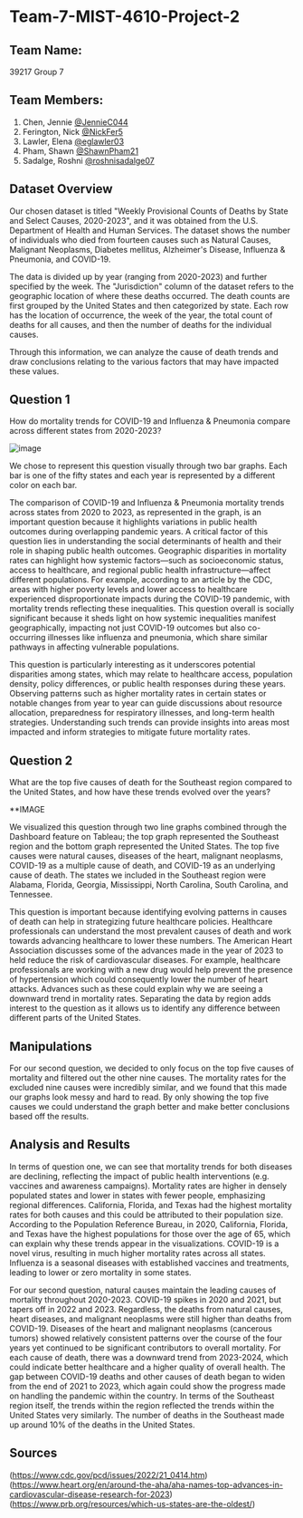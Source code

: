 # Team-7-MIST-4610-Project-2

## Team Name: 
39217 Group 7

## Team Members:
1. Chen, Jennie [@JennieC044](https://github.com/JennieC044)
2. Ferington, Nick [@NickFer5](https://github.com/NickFer5)
3. Lawler, Elena [@eglawler03](https://github.com/eglawler03)
4. Pham, Shawn [@ShawnPham21](https://github.com/ShawnPham21)
5. Sadalge, Roshni [@roshnisadalge07](https://github.com/roshnisadalge07)

## Dataset Overview
Our chosen dataset is titled "Weekly Provisional Counts of Deaths by State and Select Causes, 2020-2023", and it was obtained from the U.S. Department of Health and Human Services. The dataset shows the number of individuals who died from fourteen causes such as Natural Causes, Malignant Neoplasms, Diabetes mellitus, Alzheimer's Disease, Influenza & Pneumonia, and COVID-19. 

The data is divided up by year (ranging from 2020-2023) and further specified by the week. The "Jurisdiction" column of the dataset refers to the geographic location of where these deaths occurred. The death counts are first grouped by the United States and then categorized by state. Each row has the location of occurrence, the week of the year, the total count of deaths for all causes, and then the number of deaths for the individual causes. 

Through this information, we can analyze the cause of death trends and draw conclusions relating to the various factors that may have impacted these values.

## Question 1
How do mortality trends for COVID-19 and Influenza & Pneumonia compare across different states from 2020-2023?

![image](https://github.com/user-attachments/assets/74f047c9-a6c9-4a8d-94e0-d69fa40f0a30)



We chose to represent this question visually through two bar graphs. Each bar is one of the fifty states and each year is represented by a different color on each bar.

The comparison of COVID-19 and Influenza & Pneumonia mortality trends across states from 2020 to 2023, as represented in the graph, is an important question because it highlights variations in public health outcomes during overlapping pandemic years. A critical factor of this question lies in understanding the social determinants of health and their role in shaping public health outcomes. Geographic disparities in mortality rates can highlight how systemic factors—such as socioeconomic status, access to healthcare, and regional public health infrastructure—affect different populations. For example, according to an article by the CDC, areas with higher poverty levels and lower access to healthcare experienced disproportionate impacts during the COVID-19 pandemic, with mortality trends reflecting these inequalities​. This question overall is socially significant because it sheds light on how systemic inequalities manifest geographically, impacting not just COVID-19 outcomes but also co-occurring illnesses like influenza and pneumonia, which share similar pathways in affecting vulnerable populations. 

This question is particularly interesting as it underscores potential disparities among states, which may relate to healthcare access, population density, policy differences, or public health responses during these years. Observing patterns such as higher mortality rates in certain states or notable changes from year to year can guide discussions about resource allocation, preparedness for respiratory illnesses, and long-term health strategies. Understanding such trends can provide insights into areas most impacted and inform strategies to mitigate future mortality rates.

## Question 2
What are the top five causes of death for the Southeast region compared to the United States, and how have these trends evolved over the years?

**IMAGE

We visualized this question through two line graphs combined through the Dashboard feature on Tableau; the top graph represented the Southeast region and the bottom graph represented the United States. The top five causes were natural causes, diseases of the heart, malignant neoplasms, COVID-19 as a multiple cause of death, and COVID-19 as an underlying cause of death. The states we included in the Southeast region were Alabama, Florida, Georgia, Mississippi, North Carolina, South Carolina, and Tennessee. 

This question is important because identifying evolving patterns in causes of death can help in strategizing future healthcare policies. Healthcare professionals can understand the most prevalent causes of death and work towards advancing healthcare to lower these numbers. The American Heart Association discusses some of the advances made in the year of 2023 to held reduce the risk of cardiovascular diseases. For example, healthcare professionals are working with a new drug would help prevent the presence of hypertension which could consequently lower the number of heart attacks. Advances such as these could explain why we are seeing a downward trend in mortality rates. Separating the data by region adds interest to the question as it allows us to identify any difference between different parts of the United States.

## Manipulations
For our second question, we decided to only focus on the top five causes of mortality and filtered out the other nine causes. The mortality rates for the excluded nine causes were incredibly similar, and we found that this made our graphs look messy and hard to read. By only showing the top five causes we could understand the graph better and make better conclusions based off the results.

## Analysis and Results
In terms of question one, we can see that mortality trends for both diseases are declining, reflecting the impact of public health interventions (e.g. vaccines and awareness campaigns). Mortality rates are higher in densely populated states and lower in states with fewer people, emphasizing regional differences. California, Florida, and Texas had the highest mortality rates for both causes and this could be attributed to their population size. According to the Population Reference Bureau, in 2020, California, Florida, and Texas have the highest populations for those over the age of 65, which can explain why these trends appear in the visualizations. COVID-19 is a novel virus, resulting in much higher mortality rates across all states. Influenza is a seasonal diseases with established vaccines and treatments, leading to lower or zero mortality in some states.

For our second question, natural causes maintain the leading causes of mortality throughout 2020-2023. COVID-19 spikes in 2020 and 2021, but tapers off in 2022 and 2023. Regardless, the deaths from natural causes, heart diseases, and malignant neoplasms were still higher than deaths from COVID-19. Diseases of the heart and malignant neoplasms (cancerous tumors) showed relatively consistent patterns over the course of the four years yet continued to be significant contributors to overall mortality. For each cause of death, there was a downward trend from 2023-2024, which could indicate better healthcare and a higher quality of overall health. The gap between COVID-19 deaths and other causes of death began to widen from the end of 2021 to 2023, which again could show the progress made on handling the pandemic within the country. In terms of the Southeast region itself, the trends within the region reflected the trends within the United States very similarly. The number of deaths in the Southeast made up around 10% of the deaths in the United States. 

## Sources
(https://www.cdc.gov/pcd/issues/2022/21_0414.htm)
(https://www.heart.org/en/around-the-aha/aha-names-top-advances-in-cardiovascular-disease-research-for-2023)
(https://www.prb.org/resources/which-us-states-are-the-oldest/)




